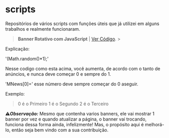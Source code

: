 # scripts
Repositórios de vários scripts com funções úteis que já utilizei em alguns trabalhos e realmente funcionaram.

> **Banner Rotativo com JavaScript** | [Ver Código](https://doni7brandao.github.io/scripts/banner_rotativo_JavaScript/banners.js). >

Explicação:

'(Math.random()*1);'

Nesse codigo como esta acima, você aumenta, de acordo com o tanto de anúncios, e nunca deve começar 0 e sempre do 1.

'MNews[0]=' esse número deve sempre começar do 0 aseguir.

Exemplo:
> 0 é o Primeiro
> 1 é o Segundo
> 2 é o Terceiro

:warning:**_Observação:_** Mesmo que contenha varios banners, ele vai mostrar 1 banner por vez e quando atualizar a página, o banner vai trocando, funciona dessa forma ainda, infelizmente! Mas, o propósito aqui é melhorá-lo, então seja bem vindo com a sua contribuição.

